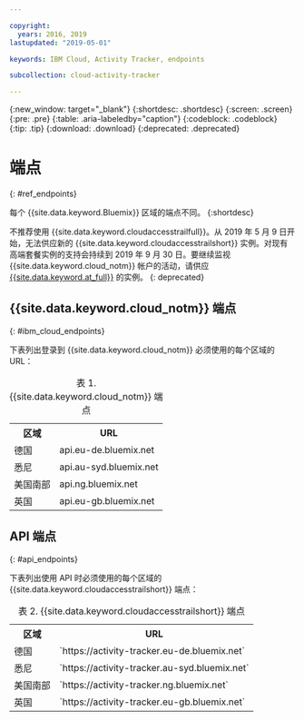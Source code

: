 ```yaml
---

copyright:
  years: 2016, 2019
lastupdated: "2019-05-01"

keywords: IBM Cloud, Activity Tracker, endpoints

subcollection: cloud-activity-tracker

---
```


{:new_window: target="_blank"}
{:shortdesc: .shortdesc}
{:screen: .screen}
{:pre: .pre}
{:table: .aria-labeledby="caption"}
{:codeblock: .codeblock}
{:tip: .tip}
{:download: .download}
{:deprecated: .deprecated}


# 端点
{: #ref_endpoints}

每个 {{site.data.keyword.Bluemix}} 区域的端点不同。
{:shortdesc}

不推荐使用 {{site.data.keyword.cloudaccesstrailfull}}。从 2019 年 5 月 9 日开始，无法供应新的 {{site.data.keyword.cloudaccesstrailshort}} 实例。对现有高端套餐实例的支持会持续到 2019 年 9 月 30 日。要继续监视 {{site.data.keyword.cloud_notm}} 帐户的活动，请供应 [{{site.data.keyword.at_full}}](/docs/services/Activity-Tracker-with-LogDNA?topic=logdnaat-getting-started#getting-started) 的实例。
{: deprecated}


## {{site.data.keyword.cloud_notm}} 端点
{: #ibm_cloud_endpoints}

下表列出登录到 {{site.data.keyword.cloud_notm}} 必须使用的每个区域的 URL：
	
<table>
	<caption>表 1. {{site.data.keyword.cloud_notm}} 端点</caption>
	<tr>
	  <th>区域</th>
	  <th>URL</th>
	</tr>
	<tr>
	  <td>德国</td>
	  <td>api.eu-de.bluemix.net</td>
	</tr>
	<tr>
	  <td>悉尼</td>
	  <td>api.au-syd.bluemix.net</td>
	</tr>
	<tr>
	  <td>美国南部</td>
	  <td>api.ng.bluemix.net</td>
	</tr>
	<tr>
	  <td>英国</td>
	  <td>api.eu-gb.bluemix.net</td>
	</tr>
</table>


## API 端点

{: #api_endpoints}

下表列出使用 API 时必须使用的每个区域的 {{site.data.keyword.cloudaccesstrailshort}} 端点：
	
<table>
	<caption>表 2. {{site.data.keyword.cloudaccesstrailshort}} 端点</caption>
	<tr>
	  <th>区域</th>
	  <th>URL</th>
	</tr>
	<tr>
	  <td>德国</td>
	  <td>`https://activity-tracker.eu-de.bluemix.net`</td>
	</tr>
	<tr>
	  <td>悉尼</td>
	  <td>`https://activity-tracker.au-syd.bluemix.net`</td>
	</tr>
	<tr>
	  <td>美国南部</td>
	  <td>`https://activity-tracker.ng.bluemix.net`</td>
	</tr>
	<tr>
	  <td>英国</td>
	  <td>`https://activity-tracker.eu-gb.bluemix.net`</td>
	</tr>
</table>


